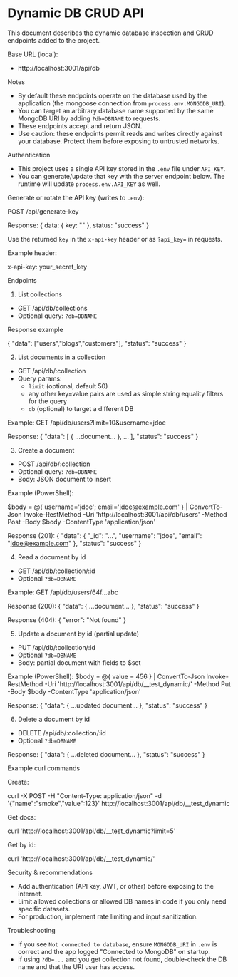 # Dynamic DB CRUD API

This document describes the dynamic database inspection and CRUD endpoints added to the project.

Base URL (local):

- http://localhost:3001/api/db

Notes
- By default these endpoints operate on the database used by the application (the mongoose connection from `process.env.MONGODB_URI`).
- You can target an arbitrary database name supported by the same MongoDB URI by adding `?db=DBNAME` to requests.
- These endpoints accept and return JSON.
- Use caution: these endpoints permit reads and writes directly against your database. Protect them before exposing to untrusted networks.

Authentication
- This project uses a single API key stored in the `.env` file under `API_KEY`.
- You can generate/update that key with the server endpoint below. The runtime will update `process.env.API_KEY` as well.

Generate or rotate the API key (writes to `.env`):

POST /api/generate-key

Response: { data: { key: "<raw-key>" }, status: "success" }

Use the returned `key` in the `x-api-key` header or as `?api_key=` in requests.

Example header:

  x-api-key: your_secret_key


Endpoints

1) List collections

- GET /api/db/collections
- Optional query: `?db=DBNAME`

Response example

{
  "data": ["users","blogs","customers"],
  "status": "success"
}


2) List documents in a collection

- GET /api/db/:collection
- Query params:
  - `limit` (optional, default 50)
  - any other key=value pairs are used as simple string equality filters for the query
  - `db` (optional) to target a different DB

Example:
GET /api/db/users?limit=10&username=jdoe

Response:
{
  "data": [ { ...document... }, ... ],
  "status": "success"
}


3) Create a document

- POST /api/db/:collection
- Optional query: `?db=DBNAME`
- Body: JSON document to insert

Example (PowerShell):

$body = @{ username='jdoe'; email='jdoe@example.com' } | ConvertTo-Json
Invoke-RestMethod -Uri 'http://localhost:3001/api/db/users' -Method Post -Body $body -ContentType 'application/json'

Response (201):
{
  "data": { "_id": "...", "username": "jdoe", "email": "jdoe@example.com" },
  "status": "success"
}


4) Read a document by id

- GET /api/db/:collection/:id
- Optional `?db=DBNAME`

Example:
GET /api/db/users/64f...abc

Response (200):
{
  "data": { ...document... },
  "status": "success"
}

Response (404):
{
  "error": "Not found"
}


5) Update a document by id (partial update)

- PUT /api/db/:collection/:id
- Optional `?db=DBNAME`
- Body: partial document with fields to $set

Example (PowerShell):
$body = @{ value = 456 } | ConvertTo-Json
Invoke-RestMethod -Uri 'http://localhost:3001/api/db/__test_dynamic/<id>' -Method Put -Body $body -ContentType 'application/json'

Response:
{
  "data": { ...updated document... },
  "status": "success"
}


6) Delete a document by id

- DELETE /api/db/:collection/:id
- Optional `?db=DBNAME`

Response:
{
  "data": { ...deleted document... },
  "status": "success"
}


Example curl commands

Create:

curl -X POST -H "Content-Type: application/json" -d '{"name":"smoke","value":123}' http://localhost:3001/api/db/__test_dynamic

Get docs:

curl 'http://localhost:3001/api/db/__test_dynamic?limit=5'

Get by id:

curl 'http://localhost:3001/api/db/__test_dynamic/<id>'


Security & recommendations

- Add authentication (API key, JWT, or other) before exposing to the internet.
- Limit allowed collections or allowed DB names in code if you only need specific datasets.
- For production, implement rate limiting and input sanitization.


Troubleshooting

- If you see `Not connected to database`, ensure `MONGODB_URI` in `.env` is correct and the app logged "Connected to MongoDB" on startup.
- If using `?db=...` and you get collection not found, double-check the DB name and that the URI user has access.

